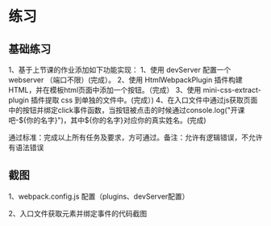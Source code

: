 # 练习



## 基础练习

1、基于上节课的作业添加如下功能实现：
             1、使用 devServer 配置一个 webserver （端口不限）(完成）。
             2、使用 HtmlWebpackPlugin 插件构建 HTML，并在模板html页面中添加一个按钮。（完成）
             3、使用 mini-css-extract-plugin 插件提取 css 到单独的文件中。(完成）)
             4、在入口文件中通过js获取页面中的按钮并绑定click事件函数，当按钮被点击的时候通过console.log("开课吧-${你的名字}")，其中${你的名字}对应你的真实姓名。(完成)

通过标准：完成以上所有任务及要求，方可通过。备注：允许有逻辑错误，不允许有语法错误



## 截图

1、webpack.config.js 配置（plugins、devServer配置）

2、入口文件获取元素并绑定事件的代码截图

